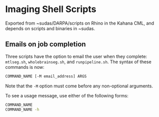 # Imaging Shell Scripts

Exported from ~sudas/DARPA/scripts on Rhino in the Kahana CML, and depends on scripts and
binaries in ~sudas.


## Emails on job completion

Three scripts have the option to email the user when they complete:
```mtlseg.sh```, ```wholebrainseg.sh```, and ```runpipeline.sh```. The
syntax of these commands is now:

```bash
COMMAND_NAME [-M email_address] ARGS
```

Note that the ```-M``` option must come before any non-optional arguments.

To see a usage message, use either of the following forms:
```bash
COMMAND_NAME
COMMAND_NAME -h
```
